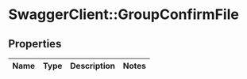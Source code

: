 # SwaggerClient::GroupConfirmFile

## Properties
Name | Type | Description | Notes
------------ | ------------- | ------------- | -------------


